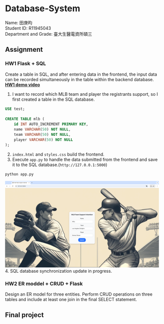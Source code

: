 # Database-System
Name: 田庚昀  
Student ID: R11945043  
Department and Grade: 臺大生醫電資所碩三  
## Assignment
### HW1 Flask + SQL
Create a table in SQL, and after entering data in the frontend, the input data can be recorded simultaneously in the table within the backend database.  
[**HW1 demo video**](https://www.youtube.com/watch?v=dMZsB5H3GRw)  
1. I want to record which MLB team and player the registrants support, so I first created a table in the SQL database.
```sql
USE test;

CREATE TABLE mlb (
    id INT AUTO_INCREMENT PRIMARY KEY,
    name VARCHAR(50) NOT NULL,
    team VARCHAR(50) NOT NULL,
    player VARCHAR(50) NOT NULL
);
```
2. `index.html` and `styles.css` build the frontend.
3. Execute `app.py` to handle the data submitted from the frontend and save it to the SQL database.(`http://127.0.0.1:5000`)
```bash
python app.py
```
![images](https://github.com/GengYunTien/Database-System/blob/main/images/hw1_web.png)
4. SQL database synchronization update in progress.
### HW2 ER moddel + CRUD + Flask
Design an ER model for three entities. Perform CRUD operations on three tables and include at least one join in the final SELECT statement.

## Final project

